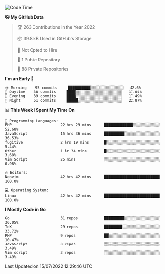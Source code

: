
<!--START_SECTION:waka-->
![Code Time](http://img.shields.io/badge/Code%20Time-2%2C258%20hrs%2045%20mins-blue)

**🐱 My GitHub Data** 

> 🏆 263 Contributions in the Year 2022
 > 
> 📦 39.8 kB Used in GitHub's Storage 
 > 
> 🚫 Not Opted to Hire
 > 
> 📜 1 Public Repository 
 > 
> 🔑 88 Private Repositories  
 > 
**I'm an Early 🐤** 

```text
🌞 Morning    95 commits     ██████████░░░░░░░░░░░░░░░   42.6% 
🌆 Daytime    38 commits     ████░░░░░░░░░░░░░░░░░░░░░   17.04% 
🌃 Evening    39 commits     ████░░░░░░░░░░░░░░░░░░░░░   17.49% 
🌙 Night      51 commits     █████░░░░░░░░░░░░░░░░░░░░   22.87%

```


📊 **This Week I Spent My Time On** 

```text
💬 Programming Languages: 
PHP                      22 hrs 29 mins      █████████████░░░░░░░░░░░░   52.68% 
JavaScript               15 hrs 36 mins      █████████░░░░░░░░░░░░░░░░   36.53% 
fugitive                 2 hrs 19 mins       █░░░░░░░░░░░░░░░░░░░░░░░░   5.44% 
Other                    1 hr 34 mins        █░░░░░░░░░░░░░░░░░░░░░░░░   3.68% 
Vim Script               25 mins             ░░░░░░░░░░░░░░░░░░░░░░░░░   0.98%

🔥 Editors: 
Neovim                   42 hrs 42 mins      █████████████████████████   100.0%

💻 Operating System: 
Linux                    42 hrs 42 mins      █████████████████████████   100.0%

```

**I Mostly Code in Go** 

```text
Go                       31 repos            █████████░░░░░░░░░░░░░░░░   36.05% 
TeX                      29 repos            ████████░░░░░░░░░░░░░░░░░   33.72% 
PHP                      9 repos             ██░░░░░░░░░░░░░░░░░░░░░░░   10.47% 
JavaScript               3 repos             ░░░░░░░░░░░░░░░░░░░░░░░░░   3.49% 
Vim script               3 repos             ░░░░░░░░░░░░░░░░░░░░░░░░░   3.49%

```



 Last Updated on 15/07/2022 12:29:46 UTC
<!--END_SECTION:waka-->
